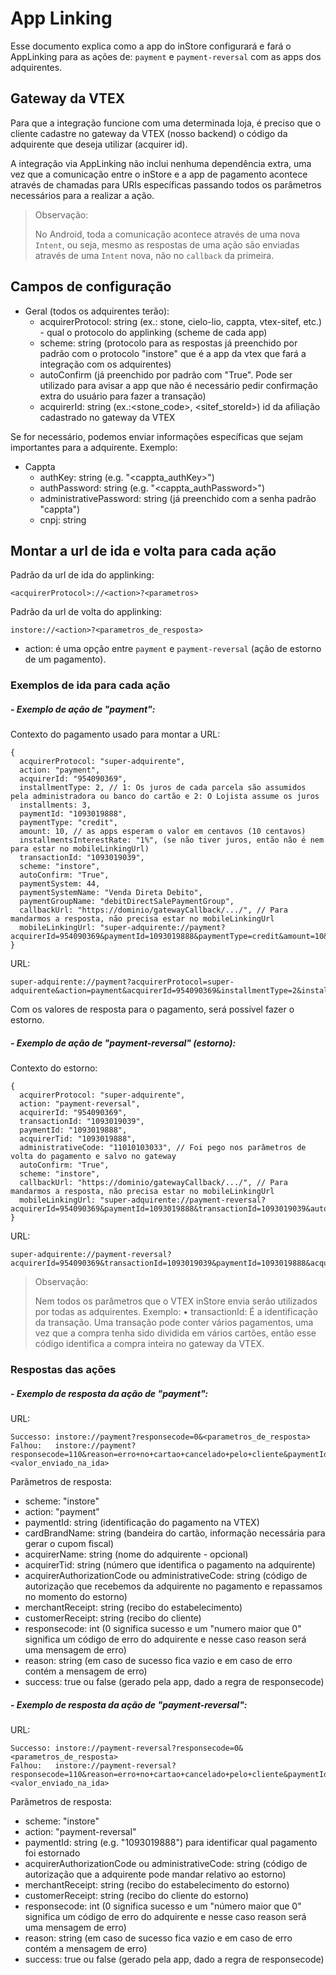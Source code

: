 # App Linking

Esse documento explica como a app do inStore configurará e fará o AppLinking para as ações de: `payment` e `payment-reversal` com as apps dos adquirentes.


## Gateway da VTEX

Para que a integração funcione com uma determinada loja, é preciso que o cliente cadastre no gateway da VTEX (nosso backend) o código da adquirente que deseja utilizar (acquirer id).

A integração via AppLinking não inclui nenhuma dependência extra, uma vez que a comunicação entre o inStore e a app de pagamento acontece através de chamadas para URIs específicas passando todos os parâmetros necessários para a realizar a ação.

> Observação:
>
> No Android, toda a comunicação acontece através de uma nova `Intent`, ou seja, mesmo as respostas de uma ação são enviadas através de uma `Intent` nova, não no `callback` da primeira.

## Campos de configuração

* Geral (todos os adquirentes terão):
  * acquirerProtocol: string (ex.: stone, cielo-lio, cappta, vtex-sitef, etc.) - qual o protocolo do applinking (scheme de cada app)
  * scheme: string (protocolo para as respostas já preenchido por padrão com o protocolo "instore" que é a app da vtex que fará a integração com os adquirentes)
  * autoConfirm (já preenchido por padrão com "True". Pode ser utilizado para avisar a app que não é necessário pedir confirmação extra do usuário para fazer a transação)
  * acquirerId: string (ex.:<stone_code>, <sitef_storeId>) id da afiliação cadastrado no gateway da VTEX

Se for necessário, podemos enviar informações específicas que sejam importantes para a adquirente. Exemplo:

* Cappta
  * authKey: string (e.g. "<cappta_authKey>")
  * authPassword: string (e.g. "<cappta_authPassword>")
  * administrativePassword: string (já preenchido com a senha padrão "cappta")
  * cnpj: string

## Montar a url de ida e volta para cada ação

Padrão da url de ida do applinking:

```
<acquirerProtocol>://<action>?<parametros>
```

Padrão da url de volta do applinking:

```
instore://<action>?<parametros_de_resposta>
```

* action: é uma opção entre `payment` e `payment-reversal` (ação de estorno de um pagamento).

### Exemplos de ida para cada ação

##### - Exemplo de ação de "payment":

Contexto do pagamento usado para montar a URL:

```
{
  acquirerProtocol: "super-adquirente",
  action: "payment",
  acquirerId: "954090369",
  installmentType: 2, // 1: Os juros de cada parcela são assumidos pela administradora ou banco do cartão e 2: O Lojista assume os juros
  installments: 3,
  paymentId: "1093019888",
  paymentType: "credit",
  amount: 10, // as apps esperam o valor em centavos (10 centavos)
  installmentsInterestRate: "1%", (se não tiver juros, então não é nem para estar no mobileLinkingUrl)
  transactionId: "1093019039",
  scheme: "instore",
  autoConfirm: "True",
  paymentSystem: 44,
  paymentSystemName: "Venda Direta Debito",
  paymentGroupName: "debitDirectSalePaymentGroup",
  callbackUrl: "https://dominio/gatewayCallback/.../", // Para mandarmos a resposta, não precisa estar no mobileLinkingUrl
  mobileLinkingUrl: "super-adquirente://payment?acquirerId=954090369&paymentId=1093019888&paymentType=credit&amount=10&installments=3&transactionId=1093019039&autoConfirm=True&scheme=instore"
}
```

URL:

```
super-adquirente://payment?acquirerProtocol=super-adquirente&action=payment&acquirerId=954090369&installmentType=2&installments=3&paymentId=1093019888&paymentType=credit&amount=10&installmentsInterestRate=1%&transactionId=1093019039&paymentSystem=44&paymentSystemName=Venda%20Direta%20Debito&paymentGroupName=debitDirectSalePaymentGroup&scheme=instore&autoConfirm=True
```

Com os valores de resposta para o pagamento, será possível fazer o estorno.


##### - Exemplo de ação de "payment-reversal" (estorno):

Contexto do estorno:

```
{
  acquirerProtocol: "super-adquirente",
  action: "payment-reversal",
  acquirerId: "954090369",
  transactionId: "1093019039",
  paymentId: "1093019888",
  acquirerTid: "1093019888",
  administrativeCode: "11010103033", // Foi pego nos parâmetros de volta do pagamento e salvo no gateway
  autoConfirm: "True",
  scheme: "instore",
  callbackUrl: "https://dominio/gatewayCallback/.../", // Para mandarmos a resposta, não precisa estar no mobileLinkingUrl
  mobileLinkingUrl: "super-adquirente://payment-reversal?acquirerId=954090369&paymentId=1093019888&transactionId=1093019039&autoConfirm=True&scheme=instore"
}
```

URL:

```
super-adquirente://payment-reversal?acquirerId=954090369&transactionId=1093019039&paymentId=1093019888&acquirerTid=1093019888&administrativeCode=11010103033&autoConfirm=True&scheme=instore
```

> Observação:
>
> Nem todos os parâmetros que o VTEX inStore envia serão utilizados por todas as adquirentes. Exemplo:
> • transactionId: É a identificação da transação. Uma transação pode conter vários pagamentos, uma vez que a compra tenha sido dividida em vários cartões, então esse código identifica a compra inteira no gateway da VTEX.


### Respostas das ações

##### - Exemplo de resposta da ação de "payment":

URL:

```
Successo: instore://payment?responsecode=0&<parametros_de_resposta>
Falhou:   instore://payment?responsecode=110&reason=erro+no+cartao+cancelado+pelo+cliente&paymentId=<valor_enviado_na_ida>
```

Parâmetros de resposta:
  * scheme: "instore"
  * action: "payment"
  * paymentId: string (identificação do pagamento na VTEX)
  * cardBrandName: string (bandeira do cartão, informação necessária para gerar o cupom fiscal)
  * acquirerName: string (nome do adquirente - opcional)
  * acquirerTid: string (número que identifica o pagamento na adquirente)
  * acquirerAuthorizationCode ou administrativeCode: string (código de autorização que recebemos da adquirente no pagamento e repassamos no momento do estorno)
  * merchantReceipt: string (recibo do estabelecimento)
  * customerReceipt: string (recibo do cliente)
  * responsecode: int (0 significa sucesso e um "numero maior que 0" significa um código de erro do adquirente e nesse caso reason será uma mensagem de erro)
  * reason: string (em caso de sucesso fica vazio e em caso de erro contém a mensagem de erro)
  * success: true ou false (gerado pela app, dado a regra de responsecode)


##### - Exemplo de resposta da ação de "payment-reversal":

URL:

```
Successo: instore://payment-reversal?responsecode=0&<parametros_de_resposta>
Falhou:   instore://payment-reversal?responsecode=110&reason=erro+no+cartao+cancelado+pelo+cliente&paymentId=<valor_enviado_na_ida>
```

Parâmetros de resposta:
  * scheme: "instore"
  * action: "payment-reversal"
  * paymentId: string (e.g. "1093019888") para identificar qual pagamento foi estornado
  * acquirerAuthorizationCode ou administrativeCode: string (código de autorização que a adquirente pode mandar relativo ao estorno)
  * merchantReceipt: string (recibo do estabelecimento do estorno)
  * customerReceipt: string (recibo do cliente do estorno)
  * responsecode: int (0 significa sucesso e um "número maior que 0" significa um código de erro do adquirente e nesse caso reason será uma mensagem de erro)
  * reason: string (em caso de sucesso fica vazio e em caso de erro contém a mensagem de erro)
  * success: true ou false (gerado pela app, dado a regra de responsecode)
